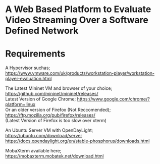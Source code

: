 # A Web Based Platform to Evaluate Video Streaming Over a Software Defined Network

# Requirements
A Hypervisor suchas;<br />
https://www.vmware.com/uk/products/workstation-player/workstation-player-evaluation.html

The Latest Mininet VM and browser of your choice; <br />
https://github.com/mininet/mininet/releases/ <br />
Latest Version of Google Chrome;
https://www.google.com/chrome/?platform=linux <br />
Or an older version of Firefox (Not Reccomended); <br />
https://ftp.mozilla.org/pub/firefox/releases/ <br />
(Latest Version of Firefox is too slow over xterm)

An Ubuntu Server VM with OpenDayLight; <br />
https://ubuntu.com/download/server <br />
https://docs.opendaylight.org/en/stable-phosphorus/downloads.html 

MobaXterm available here; <br />
https://mobaxterm.mobatek.net/download.html

